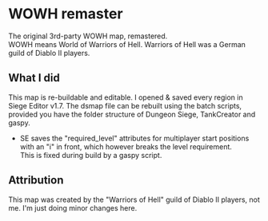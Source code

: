 # WOWH remaster

The original 3rd-party WOWH map, remastered.\
WOWH means World of Warriors of Hell. Warriors of Hell was a German guild of Diablo II players.

## What I did

This map is re-buildable and editable. I opened & saved every region in Siege Editor v1.7. The dsmap file can be rebuilt using the batch scripts, provided you have the folder structure of Dungeon Siege, TankCreator and gaspy.
- SE saves the "required_level" attributes for multiplayer start positions with an "i" in front, which however breaks the level requirement.\
  This is fixed during build by a gaspy script.

## Attribution

This map was created by the "Warriors of Hell" guild of Diablo II players, not me. I'm just doing minor changes here.
